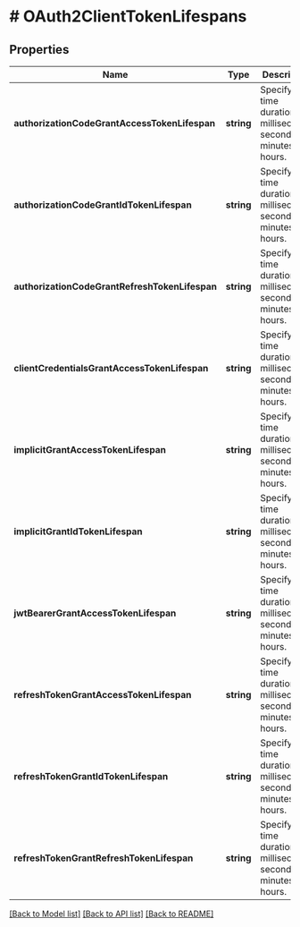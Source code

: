 # # OAuth2ClientTokenLifespans

## Properties

Name | Type | Description | Notes
------------ | ------------- | ------------- | -------------
**authorizationCodeGrantAccessTokenLifespan** | **string** | Specify a time duration in milliseconds, seconds, minutes, hours. | [optional]
**authorizationCodeGrantIdTokenLifespan** | **string** | Specify a time duration in milliseconds, seconds, minutes, hours. | [optional]
**authorizationCodeGrantRefreshTokenLifespan** | **string** | Specify a time duration in milliseconds, seconds, minutes, hours. | [optional]
**clientCredentialsGrantAccessTokenLifespan** | **string** | Specify a time duration in milliseconds, seconds, minutes, hours. | [optional]
**implicitGrantAccessTokenLifespan** | **string** | Specify a time duration in milliseconds, seconds, minutes, hours. | [optional]
**implicitGrantIdTokenLifespan** | **string** | Specify a time duration in milliseconds, seconds, minutes, hours. | [optional]
**jwtBearerGrantAccessTokenLifespan** | **string** | Specify a time duration in milliseconds, seconds, minutes, hours. | [optional]
**refreshTokenGrantAccessTokenLifespan** | **string** | Specify a time duration in milliseconds, seconds, minutes, hours. | [optional]
**refreshTokenGrantIdTokenLifespan** | **string** | Specify a time duration in milliseconds, seconds, minutes, hours. | [optional]
**refreshTokenGrantRefreshTokenLifespan** | **string** | Specify a time duration in milliseconds, seconds, minutes, hours. | [optional]

[[Back to Model list]](../../README.md#models) [[Back to API list]](../../README.md#endpoints) [[Back to README]](../../README.md)
